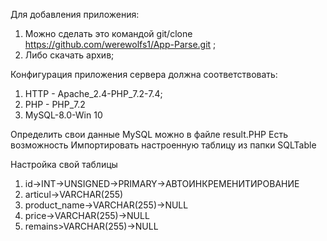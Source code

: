 Для добавления приложения:
1) Можно сделать это командой git/clone https://github.com/werewolfs1/App-Parse.git ;
2) Либо скачать архив;

Конфигурация приложения сервера должна соответствовать:
1) HTTP - Apache_2.4-PHP_7.2-7.4;
2) PHP - PHP_7.2
3) MySQL-8.0-Win 10

Определить свои данные MySQL можно в файле result.PHP
Есть возможность Импортировать настроенную таблицу из папки SQLTable

Настройка свой таблицы

1) id->INT->UNSIGNED->PRIMARY->АВТОИНКРЕМЕНИТИРОВАНИЕ
2) articul->VARCHAR(255)
3) product_name->VARCHAR(255)->NULL
4) price->VARCHAR(255)->NULL
5) remains>VARCHAR(255)->NULL
